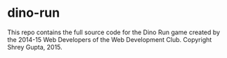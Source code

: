 # dino-run
This repo contains the full source code for the Dino Run game created by the 2014-15 Web Developers of the Web Development Club. Copyright Shrey Gupta, 2015.
